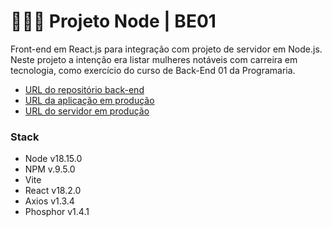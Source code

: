 # 👩🏾‍🚀 Projeto Node | BE01
Front-end em React.js para integração com projeto de servidor em Node.js. Neste projeto a intenção era listar mulheres notáveis com carreira em tecnologia, como exercício do curso de Back-End 01 da Programaria. 

- [URL do repositório back-end](https://github.com/ericanoronha/projeto-node-BE01)
- [URL da aplicação em produção](https://projeto-node-be01.vercel.app)
- [URL do servidor em produção](https://projeto-node.onrender.com/mulheres)

### Stack
- Node v18.15.0
- NPM v.9.5.0
- Vite
- React v18.2.0
- Axios v1.3.4
- Phosphor v1.4.1